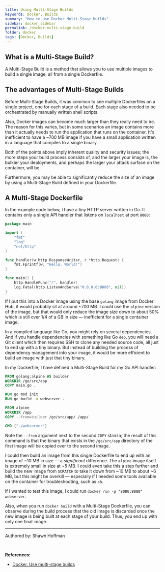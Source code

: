 ```yaml
---
title: Using Multi-Stage Builds
keywords: Docker, Builds
summary: "How to use Docker Multi-Stage builds"
sidebar: docker_sidebar
permalink: /docker-multi-stage-build
folder: docker
tags: [Docker, Builds]
---
```


## What is a Multi-Stage Build?

A Multi-Stage Build is a method that allows you to use multiple images to build a single image, all from a single Dockerfile.

## The advantages of Multi-Stage Builds

Before Multi-Stage Builds, it was common to see multiple Dockerfiles on a single project, one for each stage of a build. Each stage also needed to be orchestrated by manually written shell scripts.

Also, Docker images can become much larger than they really need to be. The reason for this varies, but in some scenarios an image contains more than it actually needs to run the application that runs on the container. It's inefficient to have a ~700 MB image if you have a small application written in a language that compiles to a single binary.

Both of the points above imply inherent quality and security issues; the more steps your build process consists of, and the larger your image is, the bulkier your deployments, and perhaps the larger your attack surface on the container, will be.

Furthermore, you may be able to significantly reduce the size of an image by using a Multi-Stage Build defined in your Dockerfile.

## A Multi-Stage Dockerfile

In the example code below, I have a tiny HTTP server written in Go. It contains only a single API handler that listens on `localhost` at port `8080`:

```go
package main

import (
    "fmt"
    "log"
    "net/http"
)

func handler(w http.ResponseWriter, r *http.Request) {
    fmt.Fprintf(w, "Hello, World!")
}

func main() {
    http.HandleFunc("/", handler)
    log.Fatal(http.ListenAndServe("0.0.0.0:8080", nil))
}
```

If I put this into a Docker image using the base `golang` image from Docker Hub, it would probably sit at around ~700 MB. I *could* use the `alpine` version of the image, but that would only reduce the image size down to about 50% which is still over 1/4 of a GB in size — inefficient for a single container image.

In a compiled language like Go, you might rely on several dependencies. And if you handle dependencies with something like Go `dep`, you will need a Git client which then requires SSH to clone any needed source code, all just to end up with a tiny binary. But instead of building the process of dependency management into your image, it would be more efficient to build an image with just that tiny binary.

In my Dockerfile, I have defined a Multi-Stage Build for my Go API handler:

```dockerfile
FROM golang:alpine AS builder
WORKDIR /go/src/app
COPY main.go .

RUN go mod init
RUN go build -o webserver .

FROM alpine
WORKDIR /app
COPY --from=builder /go/src/app/ /app/

CMD ["./webserver"]
```

Note the `--from` argument next to the second `COPY` stanza; the result of this command is that the binary that exists in the `/go/src/app` directory of the first image will be copied over to the second image.

I could then build an image from this single Dockerfile to end up with an image of ~10 MB in size — a *significant* difference. The `alpine` image itself is extremely small in size at ~5 MB. I could even take this a step further and build the new image from `SCRATCH` to take it down from ~10 MB to about ~6 MB, but this might be overkill — especially if I needed some tools available on the container for troubleshooting, such as `sh`.

If I wanted to test this image, I could run `docker run -p "8080:8080" webserver`.

Also, when you run `docker build` with a Multi-Stage Dockerfile, you can observe during the build process that the old image is discarded once the new image is being built at each stage of your build. Thus, you end up with only one final image.

---

Authored by: Shawn Hoffman

<br>

**References:**

- [Docker. Use multi-stage builds](https://docs.docker.com/develop/develop-images/multistage-build/)
